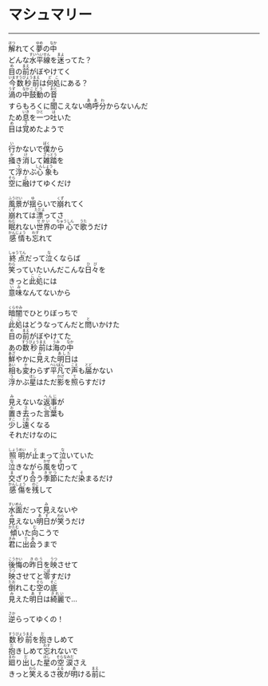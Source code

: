 # マシュマリー
---
<lyric>
<ruby>解<rt>ほつ</rt></ruby>れてく<ruby>夢<rt>ゆめ</rt></ruby>の<ruby>中<rt>なか</rt></ruby><br/>
どんな<ruby>水平線<rt>すいへいせん</rt></ruby>を<ruby>迷<rt>まよ</rt></ruby>ってた？<br/>
<ruby>目<rt>め</rt></ruby>の<ruby>前<rt>まえ</rt></ruby>がぼやけてく<br/>
<ruby>今数秒前<rt>いますうびょうまえ</rt></ruby>は<ruby>何処<rt>どこ</rt></ruby>にある？<br/>
<ruby>渦<rt>うず</rt></ruby>の<ruby>中<rt>なか</rt></ruby><ruby>鼓動<rt>こどう</rt></ruby>の<ruby>音<rt>おと</rt></ruby><br/>
すらもろくに<ruby>聞<rt>き</rt></ruby>こえない<ruby>嗚呼<rt>ああ</rt></ruby><ruby>分<rt>わ</rt></ruby>からないんだ<br/>
ため<ruby>息<rt>いき</rt></ruby>を<ruby>一<rt>ひと</rt></ruby>つ<ruby>吐<rt>は</rt></ruby>いた<br/>
<ruby>目<rt>め</rt></ruby>は<ruby>覚<rt>さ</rt></ruby>めたようで<br/>
<br/>
<ruby>行<rt>い</rt></ruby>かないで<ruby>僕<rt>ぼく</rt></ruby>から<br/>
<ruby>掻<rt>か</rt></ruby>き<ruby>消<rt>け</rt></ruby>して<ruby>雑踏<rt>ざっとう</rt></ruby>を<br/>
て<ruby>浮<rt>う</rt></ruby>かぶ<ruby>心象<rt>しんしょう</rt></ruby>も<br/>
<ruby>空<rt>そら</rt></ruby>に<ruby>融<rt>と</rt></ruby>けてゆくだけ<br/>
<br/>
<ruby>風景<rt>ふうけい</rt></ruby>が<ruby>揺<rt>ゆ</rt></ruby>らいで<ruby>崩<rt>くず</rt></ruby>れてく<br/>
<ruby>崩<rt>くず</rt></ruby>れては<ruby>漂<rt>ただよ</rt></ruby>ってさ<br/>
<ruby>眠<rt>ねむ</rt></ruby>れない<ruby>世界<rt>せかい</rt></ruby>の<ruby>中心<rt>ちゅうしん</rt></ruby>で<ruby>歌<rt>うた</rt></ruby>うだけ<br/>
<ruby>感情<rt>かんじょう</rt></ruby>も<ruby>忘<rt>わす</rt></ruby>れて<br/>
<br/>
<ruby>終点<rt>しゅうてん</rt></ruby>だって<ruby>泣<rt>な</rt></ruby>くならば<br/>
<ruby>笑<rt>わら</rt></ruby>っていたいんだこんな<ruby>日々<rt>ひび</rt></ruby>を<br/>
きっと<ruby>此処<rt>ここ</rt></ruby>には<br/>
<ruby>意味<rt>いみ</rt></ruby>なんてないから<br/>
<br/>
<ruby>暗闇<rt>くらやみ</rt></ruby>でひとりぼっちで<br/>
<ruby>此処<rt>ここ</rt></ruby>はどうなってんだと<ruby>問<rt>と</rt></ruby>いかけた<br/>
<ruby>目<rt>め</rt></ruby>の<ruby>前<rt>まえ</rt></ruby>がぼやけてた<br/>
あの<ruby>数秒前<rt>すうびょうまえ</rt></ruby>は<ruby>海<rt>うみ</rt></ruby>の<ruby>中<rt>なか</rt></ruby><br/>
<ruby>鮮<rt>あざ</rt></ruby>やかに<ruby>見<rt>み</rt></ruby>えた<ruby>明日<rt>あした</rt></ruby>は<br/>
<ruby>相<rt>あい</rt></ruby>も<ruby>変<rt>か</rt></ruby>わらず<ruby>平凡<rt>へいぼん</rt></ruby>で<ruby>声<rt>こえ</rt></ruby>も<ruby>届<rt>とど</rt></ruby>かない<br/>
<ruby>浮<rt>う</rt></ruby>かぶ<ruby>星<rt>ほし</rt></ruby>はただ<ruby>影<rt>かげ</rt></ruby>を<ruby>照<rt>て</rt></ruby>らすだけ<br/>
<br/>
<ruby>見<rt>み</rt></ruby>えないな<ruby>返事<rt>へんじ</rt></ruby>が<br/>
<ruby>置<rt>お</rt></ruby>き<ruby>去<rt>さ</rt></ruby>った<ruby>言葉<rt>ことば</rt></ruby>も<br/>
<ruby>少<rt>すこ</rt></ruby>し<ruby>遠<rt>とお</rt></ruby>くなる<br/>
それだけなのに<br/>
<br/>
<ruby>照明<rt>しょうめい</rt></ruby>が<ruby>止<rt>と</rt></ruby>まって<ruby>泣<rt>な</rt></ruby>いていた<br/>
<ruby>泣<rt>な</rt></ruby>きながら<ruby>風<rt>かぜ</rt></ruby>を<ruby>切<rt>き</rt></ruby>って<br/>
<ruby>交<rt>ま</rt></ruby>ざり<ruby>合<rt>あ</rt></ruby>う<ruby>季節<rt>きせつ</rt></ruby>にただ<ruby>染<rt>そ</rt></ruby>まるだけ<br/>
<ruby>感傷<rt>かんしょう</rt></ruby>を<ruby>残<rt>のこ</rt></ruby>して<br/>
<br/>
<ruby>水面<rt>すいめん</rt></ruby>だって<ruby>見<rt>み</rt></ruby>えないや<br/>
<ruby>見<rt>み</rt></ruby>えない<ruby>明日<rt>あす</rt></ruby>が<ruby>笑<rt>わら</rt></ruby>うだけ<br/>
<ruby>傾<rt>かたむ</rt></ruby>いた<ruby>向<rt>む</rt></ruby>こうで<br/>
<ruby>君<rt>きみ</rt></ruby>に<ruby>出会<rt>であ</rt></ruby>うまで<br/>
<br/>
<ruby>後悔<rt>こうかい</rt></ruby>の<ruby>昨日<rt>きのう</rt></ruby>を<ruby>映<rt>うつ</rt></ruby>させて<br/>
<ruby>映<rt>うつ</rt></ruby>させてと<ruby>零<rt>こぼ</rt></ruby>すだけ<br/>
<ruby>倒<rt>たお</rt></ruby>れこむ<ruby>空<rt>そら</rt></ruby>の<ruby>底<rt>そこ</rt></ruby><br/>
<ruby>見<rt>み</rt></ruby>えた<ruby>明日<rt>あす</rt></ruby>は<ruby>綺麗<rt>きれい</rt></ruby>で…<br/>
<br/>
<ruby>逆<rt>さか</rt></ruby>らってゆくの！<br/>
<br/>
<ruby>数秒前<rt>すうびょうまえ</rt></ruby>を<ruby>抱<rt>だ</rt></ruby>きしめて<br/>
<ruby>抱<rt>だ</rt></ruby>きしめて<ruby>忘<rt>わす</rt></ruby>れないで<br/>
<ruby>廻<rt>まわ</rt></ruby>り<ruby>出<rt>だ</rt></ruby>した<ruby>星<rt>ほし</rt></ruby>の<ruby>空涙<rt>そらなみだ</rt></ruby>さえ<br/>
きっと<ruby>笑<rt>わら</rt></ruby>えるさ<ruby>夜<rt>よる</rt></ruby>が<ruby>明<rt>あ</rt></ruby>ける<ruby>前<rt>まえ</rt></ruby>に<br/>
</lyric>
